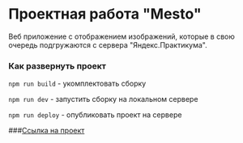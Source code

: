 # Проектная работа "Mesto"
Веб приложение с отображением изображений, которые в свою очередь подгружаются с сервера "Яндекс.Практикума".

### Как развернуть проект
`npm run build` - укомплектовать сборку

`npm run dev` - запустить сборку на локальном сервере

`npm run deploy` - опубликовать проект на сервере 

###[Ссылка на проект](https://anrypwnz.github.io/mesto/)
